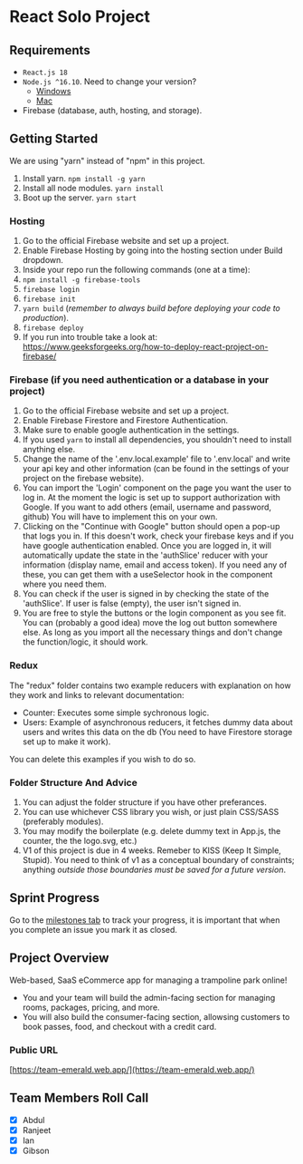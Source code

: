 # React Solo Project

## Requirements

- `React.js 18`
- `Node.js ^16.10`. Need to change your version?
  - [Windows](https://github.com/coreybutler/nvm-windows)
  - [Mac](https://github.com/tj/n)
- Firebase (database, auth, hosting, and storage).

## Getting Started

We are using "yarn" instead of "npm" in this project.

1. Install yarn. `npm install -g yarn`
2. Install all node modules. `yarn install`
3. Boot up the server. `yarn start`

### Hosting

1. Go to the official Firebase website and set up a project.
2. Enable Firebase Hosting by going into the hosting section under Build dropdown.
3. Inside your repo run the following commands (one at a time):
4. `npm install -g firebase-tools`
5. `firebase login`
6. `firebase init`
7. `yarn build` (_remember to always build before deploying your code to production_).
8. `firebase deploy`
9. If you run into trouble take a look at: https://www.geeksforgeeks.org/how-to-deploy-react-project-on-firebase/

### Firebase (if you need authentication or a database in your project)

1. Go to the official Firebase website and set up a project.
2. Enable Firebase Firestore and Firestore Authentication.
3. Make sure to enable google authentication in the settings.
4. If you used `yarn` to install all dependencies, you shouldn't need to install anything else.
5. Change the name of the '.env.local.example' file to '.env.local' and write your api key and other information (can be found in the settings of your project on the firebase website).
6. You can import the 'Login' component on the page you want the user to log in. At the moment the logic is set up to support authorization with Google. If you want to add others (email, username and password, github) You will have to implement this on your own.
7. Clicking on the "Continue with Google" button should open a pop-up that logs you in. If this doesn't work, check your firebase keys and if you have google authentication enabled. Once you are logged in, it will automatically update the state in the 'authSlice' reducer with your information (display name, email and access token). If you need any of these, you can get them with a useSelector hook in the component where you need them.
8. You can check if the user is signed in by checking the state of the 'authSlice'. If user is false (empty), the user isn't signed in.
9. You are free to style the buttons or the login component as you see fit. You can (probably a good idea) move the log out button somewhere else. As long as you import all the necessary things and don't change the function/logic, it should work.

### Redux

The "redux" folder contains two example reducers with explanation on how they work and links to relevant documentation:

- Counter: Executes some simple sychronous logic.
- Users: Example of asynchronous reducers, it fetches dummy data about users and writes this data on the db (You need to have Firestore storage set up to make it work).

You can delete this examples if you wish to do so.

### Folder Structure And Advice

1. You can adjust the folder structure if you have other preferances.
2. You can use whichever CSS library you wish, or just plain CSS/SASS (preferably modules).
3. You may modify the boilerplate (e.g. delete dummy text in App.js, the counter, the the logo.svg, etc.)
4. V1 of this project is due in 4 weeks. Remeber to KISS (Keep It Simple, Stupid). You need to think of v1 as a conceptual boundary of constraints; anything _outside those boundaries must be saved for a future version_.

<!---
*** WHEN YOU ARE UP AND RUNNING, YOU MAY DELETE EVERYTHING ABOVE -EXCEPT- THE VERY TOP LINE. ***
-->

## Sprint Progress

Go to the [milestones tab](../../milestone/1) to track your progress, it is important that when you complete an issue you mark it as closed.

## Project Overview

Web-based, SaaS eCommerce app for managing a trampoline park online!

- You and your team will build the admin-facing section for managing rooms, packages, pricing, and more.
- You will also build the consumer-facing section, allowsing customers to book passes, food, and checkout with a credit card.

### Public URL

[https://team-emerald.web.app/](https://team-emerald.web.app/)

## Team Members Roll Call

- [x] Abdul
- [x] Ranjeet
- [x] Ian
- [x] Gibson
